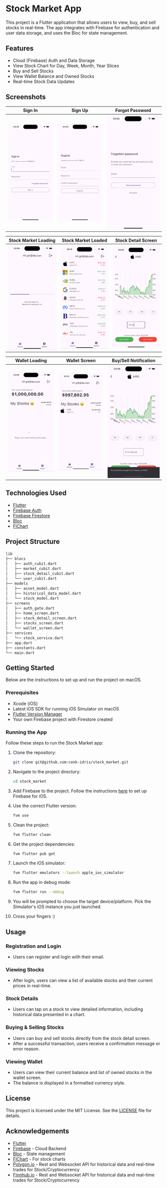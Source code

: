 
# Stock Market App

This project is a Flutter application that allows users to view, buy, and sell stocks in real-time. The app integrates with Firebase for authentication and user data storage, and uses the Bloc for state management.

## Features

- Cloud (Firebase) Auth and Data Storage
- View Stock Chart for Day, Week, Month, Year Slices
- Buy and Sell Stocks
- View Wallet Balance and Owned Stocks
- Real-time Stock Data Updates

## Screenshots

| Sign In                                       | Sign Up                                           | Forgot Password                                  |
|-----------------------------------------------|---------------------------------------------------|--------------------------------------------------|
| ![Stock List](/assets/screenshots/signin.png) | ![Stock Detail](/assets/screenshots/register.png) | ![Wallet](/assets/screenshots/forgot-screen.png) |

| Stock Market Loading                                         | Stock Market Loaded                                          | Stock Detail Screen                             |
|--------------------------------------------------------------|--------------------------------------------------------------|-------------------------------------------------|
| ![Stock List](/assets/screenshots/initial-stock-loading.png) | ![Stock Detail](/assets/screenshots/stock-market-screen.png) | ![Wallet](/assets/screenshots/stock-detail.png) |

| Wallet Loading                                        | Wallet Screen                                          | Buy/Sell Notification                               |
|-------------------------------------------------------|--------------------------------------------------------|-----------------------------------------------------|
| ![Stock List](/assets/screenshots/wallet-loading.png) | ![Stock Detail](/assets/screenshots/wallet-screen.png) | ![Wallet](/assets/screenshots/buy-notification.png) |

## Technologies Used

- [Flutter](https://flutter.dev/)
- [Firebase Auth](https://firebase.google.com/docs/auth)
- [Firebase Firestore](https://firebase.google.com/docs/firestore)
- [Bloc](https://bloclibrary.dev/#/)
- [FlChart](https://pub.dev/packages/fl_chart)

## Project Structure

```
lib
├── blocs
│   ├── auth_cubit.dart
│   ├── market_cubit.dart
│   ├── stock_detail_cubit.dart
│   └── user_cubit.dart
├── models
│   ├── asset_model.dart
│   ├── historical_data_model.dart
│   └── stock_model.dart
├── screens
│   ├── auth_gate.dart
│   ├── home_screen.dart
│   ├── stock_detail_screen.dart
│   ├── stocks_screen.dart
│   └── wallet_screen.dart
├── services
│   └── stock_service.dart
├── app.dart
├── constants.dart     
└── main.dart
```

## Getting Started

Below are the instructions to set up and run the project on macOS.

### Prerequisites

- Xcode (iOS)
- Latest iOS SDK for running iOS Simulator on macOS
- [Flutter Version Manager](https://fvm.app/documentation/getting-started)
- Your own Firebase project with Firestore created

### Running the App

Follow these steps to run the Stock Market app:

1. Clone the repository:

    ```bash
    git clone git@github.com:cenk-idris/stock_market.git
    ```

2. Navigate to the project directory:

    ```bash
    cd stock_market
    ```

3. Add Firebase to the project. Follow the instructions [here](https://firebase.google.com/docs/flutter/setup?platform=ios) to set up Firebase for iOS.

4. Use the correct Flutter version:

    ```bash
    fvm use
    ```

5. Clean the project:

    ```bash
    fvm flutter clean
    ```

6. Get the project dependencies:

    ```bash
    fvm flutter pub get
    ```

7. Launch the iOS simulator:

    ```bash
    fvm flutter emulators --launch apple_ios_simulator
    ```

8. Run the app in debug mode:

    ```bash
    fvm flutter run --debug
    ```

9. You will be prompted to choose the target device/platform. Pick the Simulator's iOS instance you just launched.

10. Cross your fingers :)

## Usage

### Registration and Login

- Users can register and login with their email.

### Viewing Stocks

- After login, users can view a list of available stocks and their current prices in real-time.

### Stock Details

- Users can tap on a stock to view detailed information, including historical data presented in a chart.

### Buying & Selling Stocks

- Users can buy and sell stocks directly from the stock detail screen.
- After a successful transaction, users receive a confirmation message or error reason.

### Viewing Wallet

- Users can view their current balance and list of owned stocks in the wallet screen.
- The balance is displayed in a formatted currency style.

## License

This project is licensed under the MIT License. See the [LICENSE](LICENSE) file for details.

## Acknowledgements

- [Flutter](https://flutter.dev/)
- [Firebase](https://firebase.google.com/) - Cloud Backend
- [Bloc](https://bloclibrary.dev/#/) - State management
- [FlChart](https://pub.dev/packages/fl_chart) - For stock charts
- [Polygon.io](https://polygon.io) - Rest and Websocket API for historical data and real-time trades for Stock/Cryptocurrency
- [Finnhub.io](https://finnhub.io/) - Rest and Websocket API for historical data and real-time trades for Stock/Cryptocurrency
